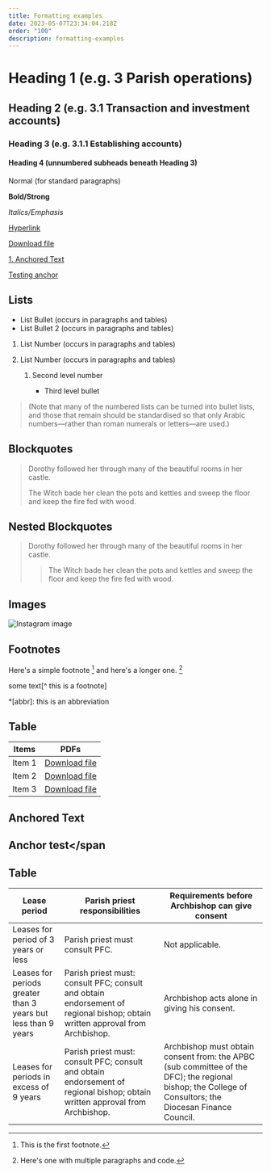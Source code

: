 ```yaml
---
title: Formatting examples
date: 2023-05-07T23:34:04.218Z
order: "100"
description: formatting-examples
---
```

# Heading 1 (e.g. 3 Parish operations)

## Heading 2 (e.g. 3.1 Transaction and investment accounts)

### Heading 3 (e.g. 3.1.1 Establishing accounts)

#### Heading 4 (unnumbered subheads beneath Heading 3)

Normal (for standard paragraphs)

**Bold/Strong**

*Italics/Emphasis*

[Hyperlink](https://melbournecatholic.org)

[Download file](/media/prayers-of-intercession.pdf)

[1. Anchored Text](#anchored-text)

[Testing anchor](#test-anchor)

## Lists

* List Bullet (occurs in paragraphs and tables)
* List Bullet 2 (occurs in paragraphs and tables)

1. List Number (occurs in paragraphs and tables)
2. List Number  (occurs in paragraphs and tables)

   1. Second level number

      * Third level bullet

> (Note that many of the numbered lists can be turned into bullet lists, and those that remain should be standardised so that only Arabic numbers—rather than roman numerals or letters—are used.)

## Blockquotes

> Dorothy followed her through many of the beautiful rooms in her castle.
>
> The Witch bade her clean the pots and kettles and sweep the floor and keep the fire fed with wood.

## Nested Blockquotes

> Dorothy followed her through many of the beautiful rooms in her castle.
>
> > The Witch bade her clean the pots and kettles and sweep the floor and keep the fire fed with wood.

## Images

   ![Instagram image](/media/codsazbbjeb.jpg "Instagram image")

## Footnotes

Here's a simple footnote [^1] and here's a longer one. [^bignote]

[^1]: This is the first footnote.

[^bignote]: Here's one with multiple paragraphs and code.

some text[^ this is a footnote]

\*\[abbr]: this is an abbreviation

## Table

| Items  | PDFs                                                |
| ------ | --------------------------------------------------- |
| Item 1 | [Download file](/media/prayers-of-intercession.pdf) |
| Item 2 | [Download file](/media/prayers-of-intercession.pdf) |
| Item 3 | [Download file](/media/prayers-of-intercession.pdf) |

## <span id="anchored-text">Anchored Text</span>

## <span id="test-anchor">Anchor test</span

## Table

| Lease period                  | Parish priest responsibilities                                                                                                                                                                                                                                                                                                                                                                                                                                                                                                                                                                                                                 | Requirements before Archbishop can give consent                                                                                                                                                                                                                                                                                                                                   |
| ------------------------------------------------- | ----------------------------------------------------------------------------------------------------------------------------------------------------------------------------------------------------------------------------------------------------------------------------------------------------------------------------------------------------------------------------------------------------------------------------------------------------------------------------------------------------------------------------------------------------------------------------------------------------------------------------------- | ----------------------------------------------------------------------------------------------------------------------------------------------------------------------------------------------------------------------------------------------------------------------------------------------------------------------------------------- 
| Leases for period of 3 years or less             | Parish priest must consult PFC.                                                                                                                                                                                                                                                                                                                                                                              | Not applicable.                          |
| Leases for periods greater than 3 years but less than 9 years                            | Parish priest must: consult PFC; consult and obtain endorsement of regional bishop; obtain written approval from Archbishop. | Archbishop acts alone in giving his consent. |
| Leases for periods in excess of 9 years                            | Parish priest must: consult PFC; consult and obtain endorsement of regional bishop; obtain written approval from Archbishop.                                                                                                                                                                                                                                                                                                                                                                                                                                                                                                                 | Archbishop must obtain consent from: the APBC (sub committee of the DFC); the regional bishop; the College of Consultors; the Diocesan Finance Council.                                                                                                                                                  